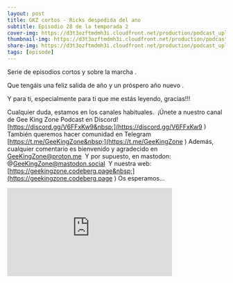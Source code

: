 ```yaml
---
layout: post
title: GKZ cortos - Ricks despedida del ano
subtitle: Episodio 28 de la temporada 2
cover-img: https://d3t3ozftmdmh3i.cloudfront.net/production/podcast_uploaded_nologo/14743809/14743809-1619370377976-ce118b9b0f9a8.jpg
thumbnail-img: https://d3t3ozftmdmh3i.cloudfront.net/production/podcast_uploaded_nologo/14743809/14743809-1619370377976-ce118b9b0f9a8.jpg
share-img: https://d3t3ozftmdmh3i.cloudfront.net/production/podcast_uploaded_nologo/14743809/14743809-1619370377976-ce118b9b0f9a8.jpg
tags: [episode]
---
```


Serie de episodios cortos y sobre la marcha .

Que tengáis una feliz salida de año y un próspero año nuevo .

Y para ti, especialmente para ti que me estás leyendo, gracias!!!

Cualquier duda, estamos en los canales habituales.&nbsp;
¡Únete a nuestro canal de Gee King Zone Podcast en Discord! [https://discord.gg/V6FFxKw9&nbsp;](https://discord.gg/V6FFxKw9&nbsp;)
También queremos hacer comunidad en Telegram [https://t.me/GeeKingZone&nbsp;](https://t.me/GeeKingZone&nbsp;)
Además, cualquier comentario es bienvenido y agradecido en GeeKingZone@proton.me&nbsp;
Y por supuesto, en mastodon: @GeeKingZone@mastodon.social&nbsp;
Y nuestra web: [https://geekingzone.codeberg.page&nbsp;](https://geekingzone.codeberg.page&nbsp;)
Os esperamos...
<iframe src='https://podcasters.spotify.com/pod/show/geekingzone/embed/episodes/GKZ-cortos---Ricks-despedida-del-ao-e1su4nd' height='204px' width='380px' frameborder='0' scrolling='no'></iframe>